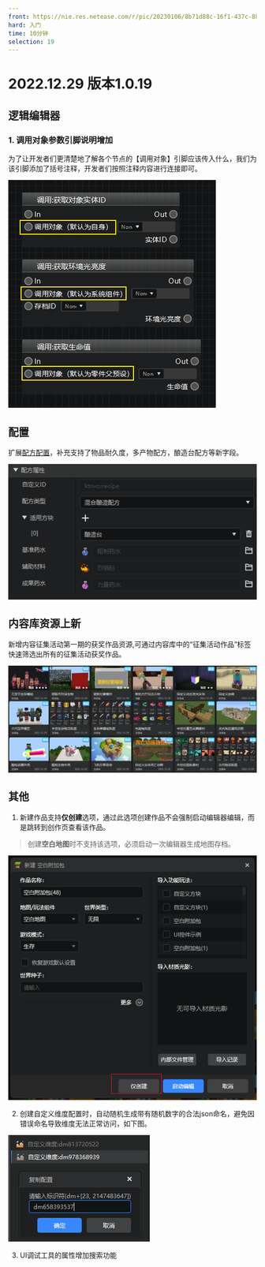 ```yaml
---
front: https://nie.res.netease.com/r/pic/20230106/8b71d88c-16f1-437c-8863-df6f4d787c3a.png
hard: 入门
time: 10分钟
selection: 19
---
```


# 2022.12.29 版本1.0.19

## 逻辑编辑器

### 1. 调用对象参数引脚说明增加

为了让开发者们更清楚地了解各个节点的【调用对象】引脚应该传入什么，我们为该引脚添加了括号注释，开发者们按照注释内容进行连接即可。

![](./images/221229/A1.png)


## 配置

扩展[配方配置](../../20-玩法开发/15-自定义游戏内容/5-自定义配方.md)，补充支持了物品耐久度，多产物配方，酿造台配方等新字段。

![](./images/221229/recipe.png)


## 内容库资源上新
新增内容征集活动第一期的获奖作品资源,可通过内容库中的“征集活动作品”标签快速筛选出所有的征集活动获奖作品。

![](./images/221229/contentlib.png)



## 其他

1. 新建作品支持**仅创建**选项，通过此选项创建作品不会强制启动编辑器编辑，而是跳转到创作页查看该作品。
> 创建**空白地图**时不支持该选项，必须启动一次编辑器生成地图存档。

![](./images/221229/createaddon.png)

2. 创建自定义维度配置时，自动随机生成带有随机数字的合法json命名，避免因错误命名导致维度无法正常访问，如下图。

![](./images/221229/dmname.png)

3. UI调试工具的属性增加搜索功能
